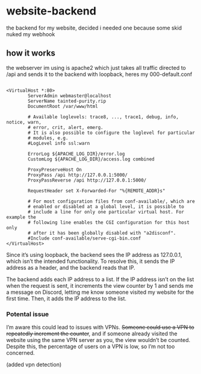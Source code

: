 # website-backend
the backend for my website, decided i needed one because some skid nuked my webhook

## how it works

the webserver im using is apache2 which just takes all traffic directed to /api and sends it to the backend with loopback, heres my 000-default.conf

```

<VirtualHost *:80>
        ServerAdmin webmaster@localhost
        ServerName tainted-purity.rip
        DocumentRoot /var/www/html

        # Available loglevels: trace8, ..., trace1, debug, info, notice, warn,
        # error, crit, alert, emerg.
        # It is also possible to configure the loglevel for particular
        # modules, e.g.
        #LogLevel info ssl:warn

        ErrorLog ${APACHE_LOG_DIR}/error.log
        CustomLog ${APACHE_LOG_DIR}/access.log combined

        ProxyPreserveHost On
        ProxyPass /api http://127.0.0.1:5000/
        ProxyPassReverse /api http://127.0.0.1:5000/

        RequestHeader set X-Forwarded-For "%{REMOTE_ADDR}s"

        # For most configuration files from conf-available/, which are
        # enabled or disabled at a global level, it is possible to
        # include a line for only one particular virtual host. For example the
        # following line enables the CGI configuration for this host only
        # after it has been globally disabled with "a2disconf".
        #Include conf-available/serve-cgi-bin.conf
</VirtualHost>
```

Since it’s using loopback, the backend sees the IP address as 127.0.0.1, which isn’t the intended functionality. To resolve this, it sends the IP address as a header, and the backend reads that IP.

The backend adds each IP address to a list. If the IP address isn’t on the list when the request is sent, it increments the view counter by 1 and sends me a message on Discord, letting me know someone visited my website for the first time. Then, it adds the IP address to the list.

### Potental issue

I’m aware this could lead to issues with VPNs. ~~Someone could use a VPN to repeatedly increment the counter~~, and if someone already visited the website using the same VPN server as you, the view wouldn’t be counted. Despite this, the percentage of users on a VPN is low, so I’m not too concerned.

(added vpn detection)
